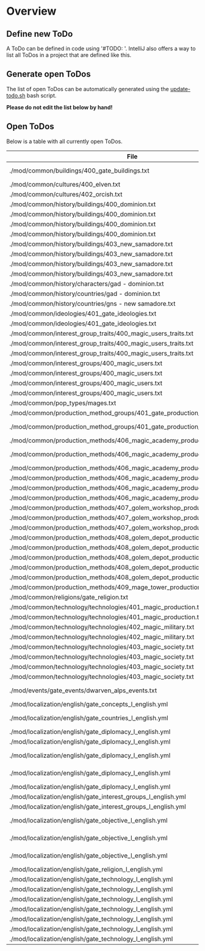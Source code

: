 # Overview

## Define new ToDo

A ToDo can be defined in code using '#TODO: <text>'.
IntelliJ also offers a way to list all ToDos in a project that are defined like this.

## Generate open ToDos

The list of open ToDos can be automatically generated using the [update-todo.sh](../script/update-todo.sh) bash script.

**Please do not edit the list below by hand!**

## Open ToDos

Below is a table with all currently open ToDos.

[//]: # (TODO-START)

| File | Line | ToDo |
| ---- | ---- | ---- |
| ./mod/common/buildings/400_gate_buildings.txt | 160 | # TODO: Create Production Methods for building_magic_research_institute |
| ./mod/common/cultures/400_elven.txt | 2 |  Define custom culture (Currently copy of german) |
| ./mod/common/cultures/402_orcish.txt | 2 |  Define custom culture (Currently copy of dwarven) |
| ./mod/common/history/buildings/400_dominion.txt | 17 |  Add GAD buildings in STATE_NORTH_ANGOLA |
| ./mod/common/history/buildings/400_dominion.txt | 22 |  Add GAD buildings in STATE_EAST_ANGOLA |
| ./mod/common/history/buildings/400_dominion.txt | 32 |  Add GAD buildings in STATE_SOUTH_ANGOLA |
| ./mod/common/history/buildings/400_dominion.txt | 5 |  Add GAD buildings in STATE_ZAMBIA |
| ./mod/common/history/buildings/403_new_samadore.txt | 14 |  Add GNS buildings in STATE_WESTERN_NEW_GUINEA |
| ./mod/common/history/buildings/403_new_samadore.txt | 19 |  Add GNS buildings in STATE_EASTERN_NEW_GUINEA |
| ./mod/common/history/buildings/403_new_samadore.txt | 38 |  Add GNS buildings in STATE_MOLUCCAS |
| ./mod/common/history/buildings/403_new_samadore.txt | 43 |  Add GNS buildings in STATE_BOUGAINVILLE |
| ./mod/common/history/characters/gad - dominion.txt | 1 |  Add proper characters |
| ./mod/common/history/countries/gad - dominion.txt | 3 |  Define laws and technology for GAD |
| ./mod/common/history/countries/gns - new samadore.txt | 3 |  Define laws and technology for GNS |
| ./mod/common/ideologies/401_gate_ideologies.txt | 2 | # TODO: Create icon for ideology_militarist |
| ./mod/common/ideologies/401_gate_ideologies.txt | 52 | # TODO: Add wanted laws to ideology_magic_hopeful |
| ./mod/common/interest_group_traits/400_magic_users_traits.txt | 12 | # TODO: Create icon for ig_trait_military_support |
| ./mod/common/interest_group_traits/400_magic_users_traits.txt | 23 | # TODO: Create icon for ig_trait_annoyed_masters |
| ./mod/common/interest_group_traits/400_magic_users_traits.txt | 2 | # TODO: Create icon for ig_trait_slave_masters |
| ./mod/common/interest_groups/400_magic_users.txt | 239 | # TODO: Add leader in magic check |
| ./mod/common/interest_groups/400_magic_users.txt | 3 | # TODO: Create icon for magic users interest group |
| ./mod/common/interest_groups/400_magic_users.txt | 42 | # TODO: Create elven dominion magic user ig traits |
| ./mod/common/interest_groups/400_magic_users.txt | 48 | # TODO: Create elven magic user ig traits |
| ./mod/common/pop_types/mages.txt | 2 | # TODO: Update mages pop icon |
| ./mod/common/production_method_groups/401_gate_production_method_groups.txt | 24 |  Add proper production method to pmg_mana_extraction |
| ./mod/common/production_method_groups/401_gate_production_method_groups.txt | 8 |  Add proper production method to pmg_magic_gate_exploitation |
| ./mod/common/production_methods/406_magic_academy_production_methods.txt | 100 |  Find proper logo for pm_university_simple_magic_research |
| ./mod/common/production_methods/406_magic_academy_production_methods.txt | 127 |  Find proper logo for pm_university_advanced_magic_research |
| ./mod/common/production_methods/406_magic_academy_production_methods.txt | 29 |  Find proper logo for pm_magic_academy_partial_support |
| ./mod/common/production_methods/406_magic_academy_production_methods.txt | 2 |  Find proper logo for pm_magic_academy_no_support |
| ./mod/common/production_methods/406_magic_academy_production_methods.txt | 62 |  Find proper logo for pm_magic_academy_full_support |
| ./mod/common/production_methods/406_magic_academy_production_methods.txt | 95 |  Find proper logo for pm_university_no_magic_research |
| ./mod/common/production_methods/407_golem_workshop_production_methods.txt | 25 |  Create icon for pm_golem_workshop_steam_production |
| ./mod/common/production_methods/407_golem_workshop_production_methods.txt | 2 |  Create icon for pm_golem_workshop_artisan_production |
| ./mod/common/production_methods/407_golem_workshop_production_methods.txt | 57 |  Create icon for pm_golem_workshop_electric_production |
| ./mod/common/production_methods/408_golem_depot_production_methods.txt | 12 |  Create icon for pm_golem_depot_mining_normal_golems |
| ./mod/common/production_methods/408_golem_depot_production_methods.txt | 2 |  Create icon for pm_golem_depot_no_golems |
| ./mod/common/production_methods/408_golem_depot_production_methods.txt | 44 |  Create icon for pm_golem_depot_mining_steam_golems |
| ./mod/common/production_methods/408_golem_depot_production_methods.txt | 78 |  Create icon for pm_golem_depot_mining_electric_golems |
| ./mod/common/production_methods/408_golem_depot_production_methods.txt | 7 |  Create icon for pm_golem_depot_no_golems |
| ./mod/common/production_methods/409_mage_tower_production_methods.txt | 2 |  Find proper logo for pm_basic_mage_tower |
| ./mod/common/religions/gate_religion.txt | 2 |  Add proper icon |
| ./mod/common/technology/technologies/401_magic_production.txt | 132 |  Add proper logo for magic_and_electricity |
| ./mod/common/technology/technologies/401_magic_production.txt | 19 |  Add proper logo for mana_extraction |
| ./mod/common/technology/technologies/402_magic_military.txt | 18 |  Add proper logo for mage_infantry |
| ./mod/common/technology/technologies/402_magic_military.txt | 35 |  Add proper logo for mage_artillery |
| ./mod/common/technology/technologies/403_magic_society.txt | 14 |  Implement gate_expeditions technology |
| ./mod/common/technology/technologies/403_magic_society.txt | 17 |  Add proper logo for gate_expeditions |
| ./mod/common/technology/technologies/403_magic_society.txt | 41 |  Add proper logo for formalized_magic |
| ./mod/common/technology/technologies/403_magic_society.txt | 62 |  Add proper logo for magic_technology_integration |
| ./mod/events/gate_events/dwarven_alps_events.txt | 52 |  Create custom video for event dwarven_alps.2 (Digging Dwarven Tunnels) |
| ./mod/localization/english/gate_concepts_l_english.yml | 3 | # TODO: Write concept_gate_planet_desc |
| ./mod/localization/english/gate_countries_l_english.yml | 13 |  Add proper flavor text GNG_FLAVOR_TEXT (New Samadore) |
| ./mod/localization/english/gate_diplomacy_l_english.yml | 14 |  Create demand_magic_knowledge_action_propose_name |
| ./mod/localization/english/gate_diplomacy_l_english.yml | 15 |  Create demand_magic_knowledge_action_break_name |
| ./mod/localization/english/gate_diplomacy_l_english.yml | 16 |  Create demand_magic_knowledge_action_notification_break_name |
| ./mod/localization/english/gate_diplomacy_l_english.yml | 17 |  Create demand_magic_knowledge_action_notification_break_desc |
| ./mod/localization/english/gate_diplomacy_l_english.yml | 18 |  Create demand_magic_knowledge_pact_desc |
| ./mod/localization/english/gate_interest_groups_l_english.yml | 3 | # TODO: Write ig_magic_users_desc |
| ./mod/localization/english/gate_interest_groups_l_english.yml | 4 | # TODO: Create icon for magic users interest group |
| ./mod/localization/english/gate_objective_l_english.yml | 11 | #lore TODO#!"  Flesh out objective_magic_dominance_desc_GBR (Great Britain) |
| ./mod/localization/english/gate_objective_l_english.yml | 18 |  Flesh out a proper description for je_obj_magic_knowledge_desc |
| ./mod/localization/english/gate_objective_l_english.yml | 21 |  Flesh out a proper description for je_obj_magic_academy_desc |
| ./mod/localization/english/gate_religion_l_english.yml | 5 |  Find better name for blood_god |
| ./mod/localization/english/gate_technology_l_english.yml | 14 |  Write description for magic_golems |
| ./mod/localization/english/gate_technology_l_english.yml | 16 |  Write description for magic_steam_golems |
| ./mod/localization/english/gate_technology_l_english.yml | 18 |  Write description for magic_electric_golems |
| ./mod/localization/english/gate_technology_l_english.yml | 20 |  Write description for magic_and_steam |
| ./mod/localization/english/gate_technology_l_english.yml | 22 |  Write description for magic_and_electricity |
| ./mod/localization/english/gate_technology_l_english.yml | 29 |  Write description for formalized_magic |
| ./mod/localization/english/gate_technology_l_english.yml | 31 |  Write description for magic_science |

[//]: # (TODO-END)